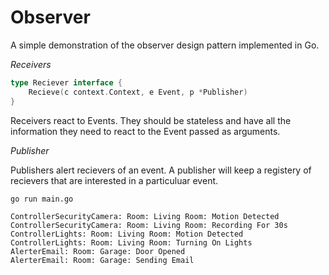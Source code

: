 # Observer

A simple demonstration of the observer design pattern implemented in Go.

*Receivers*

```Go
type Reciever interface {
	Recieve(c context.Context, e Event, p *Publisher)
}
```

Receivers react to Events. They should be stateless and have all the information they need
to react to the Event passed as arguments.

*Publisher*

Publishers alert recievers of an event. A publisher will keep a registery of recievers
that are interested in a particuluar event.

```
go run main.go

ControllerSecurityCamera: Room: Living Room: Motion Detected
ControllerSecurityCamera: Room: Living Room: Recording For 30s
ControllerLights: Room: Living Room: Motion Detected
ControllerLights: Room: Living Room: Turning On Lights
AlerterEmail: Room: Garage: Door Opened
AlerterEmail: Room: Garage: Sending Email
```
